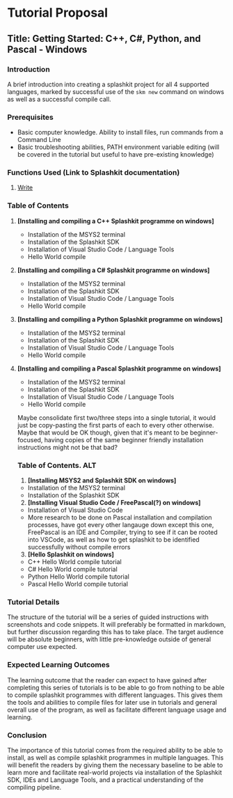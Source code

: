 # Tutorial Proposal

## Title: Getting Started: C++, C#, Python, and Pascal - Windows

### Introduction

A brief introduction into creating a splashkit project for all 4 supported languages, marked by
successful use of the `skm new` command on windows as well as a successful compile call.

### Prerequisites

- Basic computer knowledge. Ability to install files, run commands from a Command Line
- Basic troubleshooting abilities, PATH environment variable editing (will be covered in the
  tutorial but useful to have pre-existing knowledge)

### Functions Used (Link to Splashkit documentation)

1. [Write](https://splashkit.io/api/terminal/#write)

### Table of Contents

1. **[Installing and compiling a C++ Splashkit programme on windows]**

   - Installation of the MSYS2 terminal
   - Installation of the Splashkit SDK
   - Installation of Visual Studio Code / Language Tools
   - Hello World compile

2. **[Installing and compiling a C# Splashkit programme on windows]**

   - Installation of the MSYS2 terminal
   - Installation of the Splashkit SDK
   - Installation of Visual Studio Code / Language Tools
   - Hello World compile

3. **[Installing and compiling a Python Splashkit programme on windows]**

   - Installation of the MSYS2 terminal
   - Installation of the Splashkit SDK
   - Installation of Visual Studio Code / Language Tools
   - Hello World compile

4. **[Installing and compiling a Pascal Splashkit programme on windows]**

   - Installation of the MSYS2 terminal
   - Installation of the Splashkit SDK
   - Installation of Visual Studio Code / Language Tools
   - Hello World compile

   Maybe consolidate first two/three steps into a single tutorial, it would just be copy-pasting the
   first parts of each to every other otherwise. Maybe that would be OK though, given that it's
   meant to be beginner-focused, having copies of the same beginner friendly installation
   instructions might not be that bad?

   ### Table of Contents. ALT

   1. **[Installing MSYS2 and Splashkit SDK on windows]**

   - Installation of the MSYS2 terminal
   - Installation of the Splashkit SDK

   2. **[Installing Visual Studio Code / FreePascal(?) on windows]**

   - Installation of Visual Studio Code
   - More research to be done on Pascal installation and compilation processes, have got every other
     langauge down except this one, FreePascal is an IDE and Compiler, trying to see if it can be
     rooted into VSCode, as well as how to get splashkit to be identified successfully without
     compile errors

   3. **[Hello Splashkit on windows]**

   - C++ Hello World compile tutorial
   - C# Hello World compile tutorial
   - Python Hello World compile tutorial
   - Pascal Hello World compile tutorial

### Tutorial Details

The structure of the tutorial will be a series of guided instructions with screenshots and code
snippets. It will preferably be formatted in markdown, but further discussion regarding this has to
take place. The target audience will be absolute beginners, with little pre-knowledge outside of
general computer use expected.

### Expected Learning Outcomes

The learning outcome that the reader can expect to have gained after completing this series of
tutorials is to be able to go from nothing to be able to compile splashkit programmes with different
languages. This gives them the tools and abilities to compile files for later use in tutorials and
general overall use of the program, as well as facilitate different language usage and learning.

### Conclusion

The importance of this tutorial comes from the required ability to be able to install, as well as
compile splashkit programmes in multiple languages. This will benefit the readers by giving them the
necessary baseline to be able to learn more and facilitate real-world projects via installation of
the Splashkit SDK, IDEs and Language Tools, and a practical understanding of the compiling pipeline.

